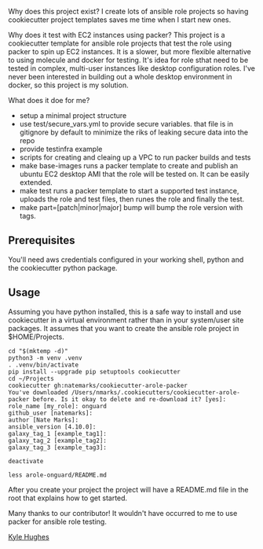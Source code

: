 Why does this project exist?
I create lots of ansible role projects so having cookiecutter project templates saves me time when I start new ones.

Why does it test with EC2 instances using packer?
This project is a cookiecutter template for ansible role projects that test the role using packer to spin up EC2 instances. It is a slower, but more flexible alternative to using molecule and docker for testing. It's idea for role sthat need to be tested in complex, multi-user instances like desktop configuration roles. I've never been interested in building out a whole desktop environment in docker, so this project is my solution.

What does it doe for me?
 - setup a minimal project structure
 - use test/secure_vars.yml to provide secure variables. that file is in gitignore by default to minimize the riks of leaking secure data into the repo
 - provide testinfra example
 - scripts for creating and cleaing up a VPC to run packer builds and tests
 - make base-images runs a packer template to create and publish an ubuntu EC2 desktop AMI that the role will be tested on. It can be easily extended.
 - make test runs a packer template to start a supported test instance,  uploads the role and test files, then runes the role and finally the test.
 - make part=[patch|minor|major] bump will bump the role version with tags.


## Prerequisites
You'll need aws credentials configured in your working shell, python and the cookiecutter python package.


## Usage
Assuming you have python installed, this is a safe way to install and use cookiecutter in a virtual environment rather than in your system/user site packages. It assumes that you want to create the ansible role project in $HOME/Projects.
```shell
cd "$(mktemp -d)"
python3 -m venv .venv
. .venv/bin/activate
pip install --upgrade pip setuptools cookiecutter
cd ~/Projects
cookiecutter gh:natemarks/cookiecutter-arole-packer
You've downloaded /Users/nmarks/.cookiecutters/cookiecutter-arole-packer before. Is it okay to delete and re-download it? [yes]:
role_name [my_role]: onguard
github_user [natemarks]:
author [Nate Marks]:
ansible_version [4.10.0]:
galaxy_tag_1 [example_tag1]:
galaxy_tag_2 [example_tag2]:
galaxy_tag_3 [example_tag3]:

deactivate

less arole-onguard/README.md
```

After you create your project the project will have a README.md file in the root that explains how to get started.

Many thanks to our contributor! It wouldn't have occurred to me to use packer for ansible role testing.

[Kyle Hughes](https://github.com/Hugh472)




